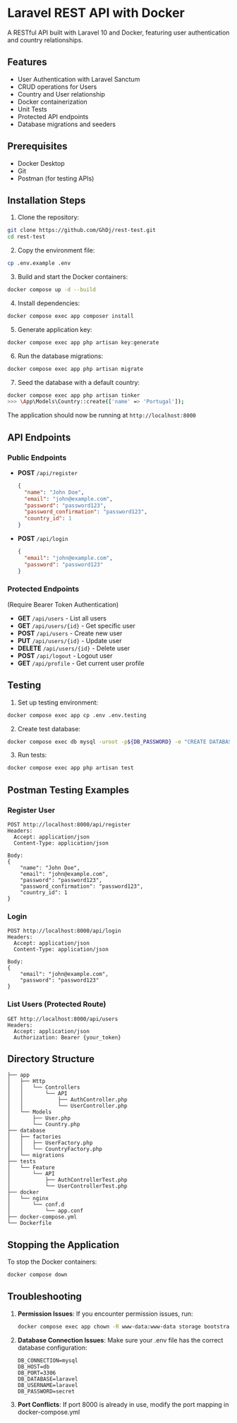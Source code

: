 # Laravel REST API with Docker

A RESTful API built with Laravel 10 and Docker, featuring user authentication and country relationships.

## Features

- User Authentication with Laravel Sanctum
- CRUD operations for Users
- Country and User relationship
- Docker containerization
- Unit Tests
- Protected API endpoints
- Database migrations and seeders

## Prerequisites

- Docker Desktop
- Git
- Postman (for testing APIs)

## Installation Steps

1. Clone the repository:
```bash
git clone https://github.com/GhDj/rest-test.git
cd rest-test
```

2. Copy the environment file:
```bash
cp .env.example .env
```

3. Build and start the Docker containers:
```bash
docker compose up -d --build
```

4. Install dependencies:
```bash
docker compose exec app composer install
```

5. Generate application key:
```bash
docker compose exec app php artisan key:generate
```

6. Run the database migrations:
```bash
docker compose exec app php artisan migrate
```

7. Seed the database with a default country:
```bash
docker compose exec app php artisan tinker
>>> \App\Models\Country::create(['name' => 'Portugal']);
```

The application should now be running at `http://localhost:8000`

## API Endpoints

### Public Endpoints

- **POST** `/api/register`
  ```json
  {
    "name": "John Doe",
    "email": "john@example.com",
    "password": "password123",
    "password_confirmation": "password123",
    "country_id": 1
  }
  ```

- **POST** `/api/login`
  ```json
  {
    "email": "john@example.com",
    "password": "password123"
  }
  ```

### Protected Endpoints
(Require Bearer Token Authentication)

- **GET** `/api/users` - List all users
- **GET** `/api/users/{id}` - Get specific user
- **POST** `/api/users` - Create new user
- **PUT** `/api/users/{id}` - Update user
- **DELETE** `/api/users/{id}` - Delete user
- **POST** `/api/logout` - Logout user
- **GET** `/api/profile` - Get current user profile

## Testing

1. Set up testing environment:
```bash
docker compose exec app cp .env .env.testing
```

2. Create test database:
```bash
docker compose exec db mysql -uroot -p${DB_PASSWORD} -e "CREATE DATABASE IF NOT EXISTS laravel_testing;"
```

3. Run tests:
```bash
docker compose exec app php artisan test
```

## Postman Testing Examples

### Register User
```
POST http://localhost:8000/api/register
Headers:
  Accept: application/json
  Content-Type: application/json

Body:
{
    "name": "John Doe",
    "email": "john@example.com",
    "password": "password123",
    "password_confirmation": "password123",
    "country_id": 1
}
```

### Login
```
POST http://localhost:8000/api/login
Headers:
  Accept: application/json
  Content-Type: application/json

Body:
{
    "email": "john@example.com",
    "password": "password123"
}
```

### List Users (Protected Route)
```
GET http://localhost:8000/api/users
Headers:
  Accept: application/json
  Authorization: Bearer {your_token}
```

## Directory Structure

```
├── app
│   ├── Http
│   │   └── Controllers
│   │       └── API
│   │           ├── AuthController.php
│   │           └── UserController.php
│   └── Models
│       ├── User.php
│       └── Country.php
├── database
│   ├── factories
│   │   ├── UserFactory.php
│   │   └── CountryFactory.php
│   └── migrations
├── tests
│   └── Feature
│       └── API
│           ├── AuthControllerTest.php
│           └── UserControllerTest.php
├── docker
│   └── nginx
│       └── conf.d
│           └── app.conf
├── docker-compose.yml
└── Dockerfile
```

## Stopping the Application

To stop the Docker containers:
```bash
docker compose down
```

## Troubleshooting

1. **Permission Issues**:
   If you encounter permission issues, run:
   ```bash
   docker compose exec app chown -R www-data:www-data storage bootstrap/cache
   ```

2. **Database Connection Issues**:
   Make sure your .env file has the correct database configuration:
   ```
   DB_CONNECTION=mysql
   DB_HOST=db
   DB_PORT=3306
   DB_DATABASE=laravel
   DB_USERNAME=laravel
   DB_PASSWORD=secret
   ```

3. **Port Conflicts**:
   If port 8000 is already in use, modify the port mapping in docker-compose.yml

